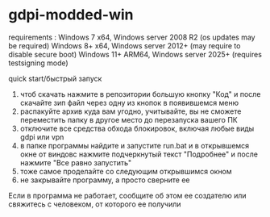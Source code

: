 # gdpi-modded-win

requirements :
 Windows 7 x64, Windows server 2008 R2 (os updates may be required)
 Windows 8+ x64, Windows server 2012+ (may require to disable secure boot)
 Windows 11+ ARM64, Windows server 2025+ (requires testsigning mode)

quick start/быстрый запуск

1) чтоб скачать нажмите в репозитории большую кнопку "Код" и после скачайте зип файл через одну из кнопок в появившемся меню
2) распакуйте архив куда вам угодно, учитывайте, вы не сможете переместить папку в другое место до перезапуска вашего ПК
3) отключите все средства обхода блокировок, включая любые виды gdpi или vpn
4) в папке программы найдите и запустите run.bat и в открывшемся окне от виндовс нажмите подчеркнутый текст "Подробнее" и после нажмите "Все равно запустить"
5) тоже самое проделайте со следующим открывшимся окном
6) не закрывайте программу, а просто сверните ее

Если в программа не работает, сообщите об этом ее создателю или свяжитесь с человеком, от которого ее получили
